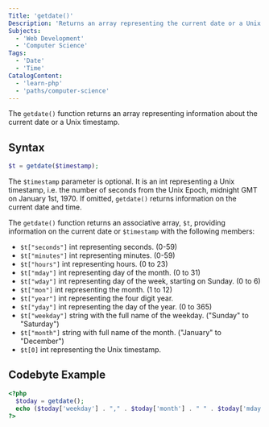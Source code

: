 ```yaml
---
Title: 'getdate()'
Description: 'Returns an array representing the current date or a Unix timestamp.'
Subjects:
  - 'Web Development'
  - 'Computer Science'
Tags:
  - 'Date'
  - 'Time'
CatalogContent:
  - 'learn-php'
  - 'paths/computer-science'
---
```


The `getdate()` function returns an array representing information about the current date or a Unix timestamp.

## Syntax

```php
$t = getdate($timestamp);
```

The `$timestamp` parameter is optional. It is an int representing a Unix timestamp, i.e. the number of seconds from the Unix Epoch, midnight GMT on January 1st, 1970. If omitted, `getdate()` returns information on the current date and time.

The `getdate()` function returns an associative array, `$t`, providing information on the current date or `$timestamp` with the following members:

- `$t["seconds"]` int representing seconds. (0-59)
- `$t["minutes"]` int representing minutes. (0-59)
- `$t["hours"]` int representing hours. (0 to 23)
- `$t["mday"]` int representing day of the month. (0 to 31)
- `$t["wday"]` int representing day of the week, starting on Sunday. (0 to 6)
- `$t["mon"]` int representing the month. (1 to 12)
- `$t["year"]` int representing the four digit year.
- `$t["yday"]` int representing the day of the year. (0 to 365)
- `$t["weekday"]` string with the full name of the weekday. ("Sunday" to "Saturday")
- `$t["month"]` string with full name of the month. ("January" to "December")
- `$t[0]` int representing the Unix timestamp.

## Codebyte Example

```php
<?php
  $today = getdate();
  echo ($today['weekday'] . "," . $today['month'] . " " . $today['mday'] . " " . $today['year']);
?>
```
